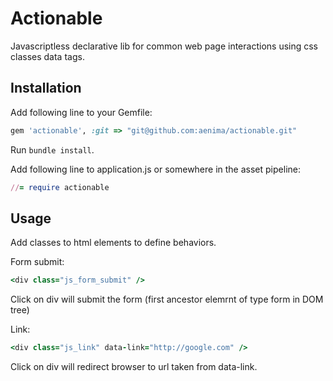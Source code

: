 # Actionable

Javascriptless declarative lib for common web page interactions using css classes data tags.


## Installation

Add following line to your Gemfile:

```ruby
gem 'actionable', :git => "git@github.com:aenima/actionable.git"
```

Run `bundle install`.

Add following line to application.js or somewhere in the asset pipeline:

```ruby
//= require actionable
```


## Usage

Add classes to html elements to define behaviors. 

Form submit:

```ruby
<div class="js_form_submit" /> 
```

Click on div will submit the form (first ancestor elemrnt of type form in DOM tree)

Link: 

```ruby
<div class="js_link" data-link="http://google.com" />
```

Click on div will redirect browser to url taken from data-link.